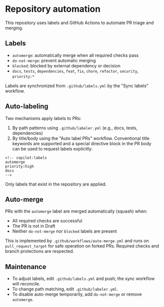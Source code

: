 # Repository automation

This repository uses labels and GitHub Actions to automate PR triage and merging.

## Labels
- `automerge`: automatically merge when all required checks pass
- `do-not-merge`: prevent automatic merging
- `blocked`: blocked by external dependency or decision
- `docs`, `tests`, `dependencies`, `feat`, `fix`, `chore`, `refactor`, `security`, `priority:*`

Labels are synchronized from `.github/labels.yml` by the "Sync labels" workflow.

## Auto-labeling
Two mechanisms apply labels to PRs:

1. By path patterns using `.github/labeler.yml` (e.g., docs, tests, dependencies)
2. By title/body using the "Auto label PRs" workflow. Conventional title keywords are supported and a special directive block in the PR body can be used to request labels explicitly:

```
<!-- copilot:labels
automerge
priority:high
docs
-->
```

Only labels that exist in the repository are applied.

## Auto-merge
PRs with the `automerge` label are merged automatically (squash) when:
- All required checks are successful
- The PR is not in Draft
- Neither `do-not-merge` nor `blocked` labels are present

This is implemented by `.github/workflows/auto-merge.yml` and runs on `pull_request_target` for safe operation on forked PRs. Required checks and branch protections are respected.

## Maintenance
- To adjust labels, edit `.github/labels.yml` and push; the sync workflow will reconcile.
- To change path matching, edit `.github/labeler.yml`.
- To disable auto-merge temporarily, add `do-not-merge` or remove `automerge`.